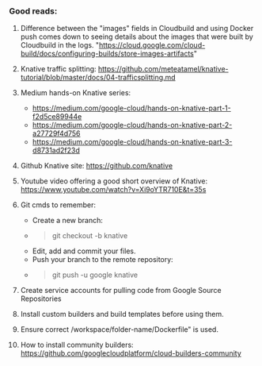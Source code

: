 ### Good reads:
1. Difference between the "images" fields in Cloudbuild and using Docker push comes down to seeing details about the images that were built by Cloudbuild in the logs. "https://cloud.google.com/cloud-build/docs/configuring-builds/store-images-artifacts"

2. Knative traffic splitting: https://github.com/meteatamel/knative-tutorial/blob/master/docs/04-trafficsplitting.md

3. Medium hands-on Knative series:
    * https://medium.com/google-cloud/hands-on-knative-part-1-f2d5ce89944e
    * https://medium.com/google-cloud/hands-on-knative-part-2-a27729f4d756
    * https://medium.com/google-cloud/hands-on-knative-part-3-d8731ad2f23d


4. Github Knative site: https://github.com/knative

5. Youtube video offering a good short overview of Knative: https://www.youtube.com/watch?v=Xi9oYTR710E&t=35s

6. Git cmds to remember:
    * Create a new branch:
    * >git checkout -b knative
    * Edit, add and commit your files.
    * Push your branch to the remote repository:
    * >git push -u google knative

7. Create service accounts for pulling code from Google Source Repositories 

8. Install custom builders and build templates before using them.

9. Ensure correct /workspace/folder-name/Dockerfile" is used.

10. How to install community builders: https://github.com/googlecloudplatform/cloud-builders-community
